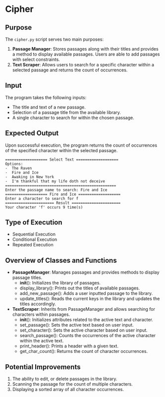 # Cipher

## Purpose

The `cipher.py` script serves two main purposes:

1. **Passage Manager**: Stores passages along with their titles and provides a method to display available passages.
   Users are able to add passages with select constraints.
2. **Text Scraper**: Allows users to search for a specific character within a selected passage and returns the count of
   occurrences.

## Input

The program takes the following inputs:

- The title and text of a new passage.
- Selection of a passage title from the available library.
- A single character to search for within the chosen passage.

## Expected Output

Upon successful execution, the program returns the count of occurrences of the specified character within the selected
passage.

```
=================== Select Text ===================
Options:
-  The Raven
-  Fire and Ice
-  Awaking in New York
-  I'm thankful that my life doth not deceive
==================================================
Enter the passage name to search: Fire and Ice
=================== Fire and Ice ===================
Enter a character to search for f
====================== Result ======================
Your character 'f' occurs 9 time(s)
```

## Type of Execution

- Sequential Execution
- Conditional Execution
- Repeated Execution

## Overview of Classes and Functions

- **PassageManager**: Manages passages and provides methods to display passage titles.
    - __init__(): Initializes the library of passages.
    - display_library(): Prints out the titles of available passages.
    - add_new_passage(): Adds a user inputted passage to the library.
    - update_titles(): Reads the current keys in the library and updates the titles accordingly.
- **TextScraper**: Inherits from PassageManager and allows searching for characters within passages.
    - __init__(): Initializes attributes related to the active text and character.
    - set_passage(): Sets the active text based on user input.
    - set_character(): Sets the active character based on user input.
    - search_passage(): Counts the occurrences of the active character within the active text.
    - print_header(): Prints a header with a given text.
    - get_char_count(): Returns the count of character occurrences.

## Potential Improvements

1. The ability to edit, or delete passages in the library.
2. Scanning the passage for the count of multiple characters.
3. Displaying a sorted array of all character occurrences.
